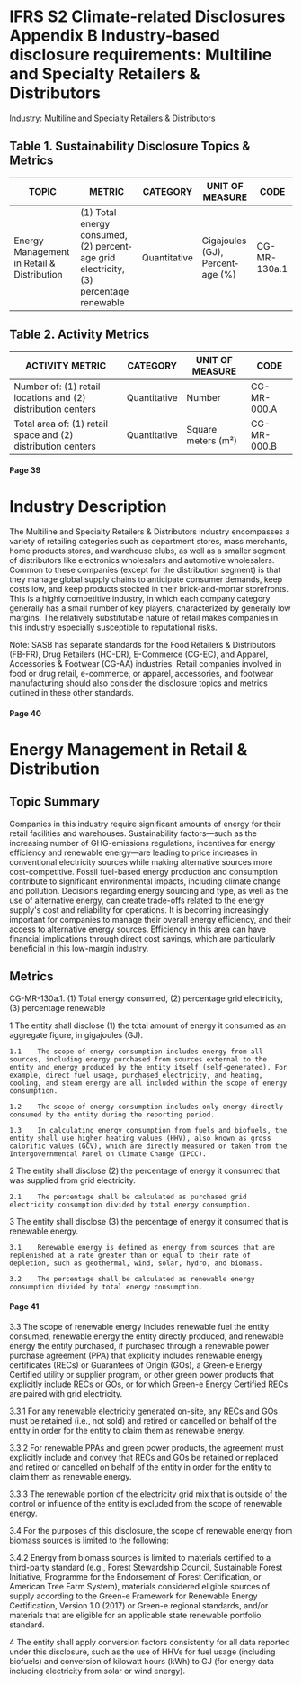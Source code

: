 # IFRS S2 Climate-related Disclosures Appendix B Industry-based disclosure requirements: Multiline and Specialty Retailers & Distributors

Industry: Multiline and Specialty Retailers & Distributors

## Table 1. Sustainability Disclosure Topics & Metrics

| TOPIC | METRIC | CATEGORY | UNIT OF MEASURE | CODE |
|-------|--------|----------|------------------|------|
| Energy Management in Retail & Distribution | (1) Total energy consumed, (2) percent­age grid electricity, (3) percentage renewable | Quantitative | Gigajoules (GJ), Percent­age (%) | CG-MR-130a.1 |

## Table 2. Activity Metrics

| ACTIVITY METRIC | CATEGORY | UNIT OF MEASURE | CODE |
|-----------------|----------|------------------|------|
| Number of: (1) retail locations and (2) distribution centers | Quantitative | Number | CG-MR-000.A |
| Total area of: (1) retail space and (2) distribution centers | Quantitative | Square meters (m²) | CG-MR-000.B |

#### Page 39

# Industry Description

The Multiline and Specialty Retailers & Distributors industry encompasses a variety of retailing categories such as department stores, mass merchants, home products stores, and warehouse clubs, as well as a smaller segment of distributors like electronics wholesalers and automotive wholesalers. Common to these companies (except for the distribution segment) is that they manage global supply chains to anticipate consumer demands, keep costs low, and keep products stocked in their brick-and-mortar storefronts. This is a highly competitive industry, in which each company category generally has a small number of key players, characterized by generally low margins. The relatively substitutable nature of retail makes companies in this industry especially susceptible to reputational risks.

Note: SASB has separate standards for the Food Retailers & Distributors (FB-FR), Drug Retailers (HC-DR), E-Commerce (CG-EC), and Apparel, Accessories & Footwear (CG-AA) industries. Retail companies involved in food or drug retail, e-commerce, or apparel, accessories, and footwear manufacturing should also consider the disclosure topics and metrics outlined in these other standards.

#### Page 40

# Energy Management in Retail & Distribution

## Topic Summary

Companies in this industry require significant amounts of energy for their retail facilities and warehouses. Sustainability factors—such as the increasing number of GHG-emissions regulations, incentives for energy efficiency and renewable energy—are leading to price increases in conventional electricity sources while making alternative sources more cost-competitive. Fossil fuel-based energy production and consumption contribute to significant environmental impacts, including climate change and pollution. Decisions regarding energy sourcing and type, as well as the use of alternative energy, can create trade-offs related to the energy supply's cost and reliability for operations. It is becoming increasingly important for companies to manage their overall energy efficiency, and their access to alternative energy sources. Efficiency in this area can have financial implications through direct cost savings, which are particularly beneficial in this low-margin industry.

## Metrics

CG-MR-130a.1. (1) Total energy consumed, (2) percentage grid electricity, (3) percentage renewable

1    The entity shall disclose (1) the total amount of energy it consumed as an aggregate figure, in gigajoules (GJ).

    1.1    The scope of energy consumption includes energy from all sources, including energy purchased from sources external to the entity and energy produced by the entity itself (self-generated). For example, direct fuel usage, purchased electricity, and heating, cooling, and steam energy are all included within the scope of energy consumption.

    1.2    The scope of energy consumption includes only energy directly consumed by the entity during the reporting period.

    1.3    In calculating energy consumption from fuels and biofuels, the entity shall use higher heating values (HHV), also known as gross calorific values (GCV), which are directly measured or taken from the Intergovernmental Panel on Climate Change (IPCC).

2    The entity shall disclose (2) the percentage of energy it consumed that was supplied from grid electricity.

    2.1    The percentage shall be calculated as purchased grid electricity consumption divided by total energy consumption.

3    The entity shall disclose (3) the percentage of energy it consumed that is renewable energy.

    3.1    Renewable energy is defined as energy from sources that are replenished at a rate greater than or equal to their rate of depletion, such as geothermal, wind, solar, hydro, and biomass.

    3.2    The percentage shall be calculated as renewable energy consumption divided by total energy consumption.

#### Page 41

3.3 The scope of renewable energy includes renewable fuel the entity consumed, renewable energy the entity directly produced, and renewable energy the entity purchased, if purchased through a renewable power purchase agreement (PPA) that explicitly includes renewable energy certificates (RECs) or Guarantees of Origin (GOs), a Green-e Energy Certified utility or supplier program, or other green power products that explicitly include RECs or GOs, or for which Green-e Energy Certified RECs are paired with grid electricity.

3.3.1 For any renewable electricity generated on-site, any RECs and GOs must be retained (i.e., not sold) and retired or cancelled on behalf of the entity in order for the entity to claim them as renewable energy.

3.3.2 For renewable PPAs and green power products, the agreement must explicitly include and convey that RECs and GOs be retained or replaced and retired or cancelled on behalf of the entity in order for the entity to claim them as renewable energy.

3.3.3 The renewable portion of the electricity grid mix that is outside of the control or influence of the entity is excluded from the scope of renewable energy.

3.4 For the purposes of this disclosure, the scope of renewable energy from biomass sources is limited to the following:

3.4.2 Energy from biomass sources is limited to materials certified to a third-party standard (e.g., Forest Stewardship Council, Sustainable Forest Initiative, Programme for the Endorsement of Forest Certification, or American Tree Farm System), materials considered eligible sources of supply according to the Green-e Framework for Renewable Energy Certification, Version 1.0 (2017) or Green-e regional standards, and/or materials that are eligible for an applicable state renewable portfolio standard.

4 The entity shall apply conversion factors consistently for all data reported under this disclosure, such as the use of HHVs for fuel usage (including biofuels) and conversion of kilowatt hours (kWh) to GJ (for energy data including electricity from solar or wind energy).

